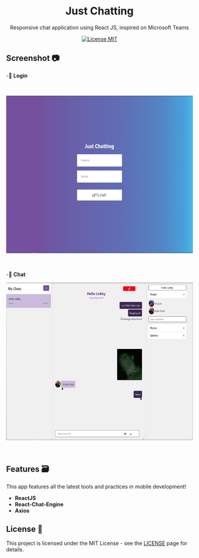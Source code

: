 <h1 align="center">
<br>
Just Chatting
</h1>

<p align="center">Responsive chat application using React JS, inspired on Microsoft Teams</p>

<p align="center">
  <a href="https://opensource.org/licenses/MIT">
    <img src="https://img.shields.io/badge/License-MIT-blue.svg" alt="License MIT">
  </a>
</p>

## Screenshot 📷

-📌 **Login**
<pre>


<img src="./assets/Login.PNG" alt="Login" height="425">                 <img src="./assets/MobileLogin.PNG" alt="MobileLogin" height="425">


</pre>

-📌 **Chat**
<pre>
<img src="./assets/Chat.PNG" alt="Chat" height="425">                 <img src="./assets/MobileChat.PNG" alt="MobileChat" height="425">


</pre>

## Features 🗃️
This app features all the latest tools and practices in mobile development!

- **ReactJS** 
- **React-Chat-Engine**
- **Axios**

## License 📃

This project is licensed under the MIT License - see the [LICENSE](https://opensource.org/licenses/MIT) page for details.
